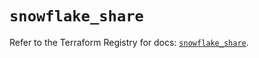 # `snowflake_share`

Refer to the Terraform Registry for docs: [`snowflake_share`](https://registry.terraform.io/providers/snowflake-labs/snowflake/0.96.0/docs/resources/share).
